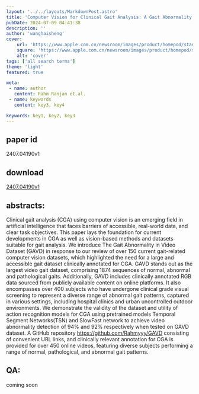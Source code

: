 ```yaml
---
layout: '../../layouts/MarkdownPost.astro'
title: 'Computer Vision for Clinical Gait Analysis: A Gait Abnormality Video Dataset'
pubDate: 2024-07-09 04:41:38
description: ''
author: 'wanghaisheng'
cover:
    url: 'https://www.apple.com.cn/newsroom/images/product/homepod/standard/Apple-HomePod-hero-230118_big.jpg.large_2x.jpg'
    square: 'https://www.apple.com.cn/newsroom/images/product/homepod/standard/Apple-HomePod-hero-230118_big.jpg.large_2x.jpg'
    alt: 'cover'
tags: ['all search terms'] 
theme: 'light'
featured: true

meta:
 - name: author
   content: Rahm Ranjan et.al.
 - name: keywords
   content: key3, key4

keywords: key1, key2, key3
---
```


## paper id
2407.04190v1
## download
[2407.04190v1](http://arxiv.org/abs/2407.04190v1)
## abstracts:
Clinical gait analysis (CGA) using computer vision is an emerging field in artificial intelligence that faces barriers of accessible, real-world data, and clear task objectives. This paper lays the foundation for current developments in CGA as well as vision-based methods and datasets suitable for gait analysis. We introduce The Gait Abnormality in Video Dataset (GAVD) in response to our review of over 150 current gait-related computer vision datasets, which highlighted the need for a large and accessible gait dataset clinically annotated for CGA. GAVD stands out as the largest video gait dataset, comprising 1874 sequences of normal, abnormal and pathological gaits. Additionally, GAVD includes clinically annotated RGB data sourced from publicly available content on online platforms. It also encompasses over 400 subjects who have undergone clinical grade visual screening to represent a diverse range of abnormal gait patterns, captured in various settings, including hospital clinics and urban uncontrolled outdoor environments. We demonstrate the validity of the dataset and utility of action recognition models for CGA using pretrained models Temporal Segment Networks(TSN) and SlowFast network to achieve video abnormality detection of 94% and 92% respectively when tested on GAVD dataset. A GitHub repository https://github.com/Rahmyyy/GAVD consisting of convenient URL links, and clinically relevant annotation for CGA is provided for over 450 online videos, featuring diverse subjects performing a range of normal, pathological, and abnormal gait patterns.
## QA:
coming soon
